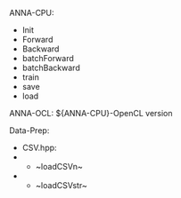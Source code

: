 ANNA-CPU:
- Init
- Forward
- Backward
- batchForward
- batchBackward
- train
- save
- load

ANNA-OCL:
${ANNA-CPU}-OpenCL version

Data-Prep:
- CSV.hpp:
- - ~loadCSVn~
- - ~loadCSVstr~